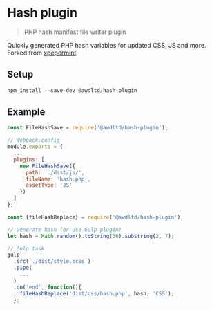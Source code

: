 # Hash plugin

> PHP hash manifest file writer plugin

Quickly generated PHP hash variables for updated CSS, JS and more. Forked from [xpepermint](https://github.com/xpepermint/hash-webpack-plugin).

## Setup

```js
npm install --save-dev @awdltd/hash-plugin
```

## Example

```js
const FileHashSave = require('@awdltd/hash-plugin');

// Webpack.config
module.exports = {
  ...
  plugins: [
    new FileHashSave({
      path: './dist/js/',
      fileName: 'hash.php',
      assetType: 'JS'
    })
  ]
};
```

```js
const {fileHashReplace} = require('@awdltd/hash-plugin');

// Generate hash (or use Gulp plugin)
let hash = Math.random().toString(36).substring(2, 7);

// Gulp task
gulp
  .src(`./dist/style.scss`)
  .pipe(
    ...
  )
  .on('end', function(){
    fileHashReplace('dist/css/hash.php', hash, 'CSS');
  };
```
